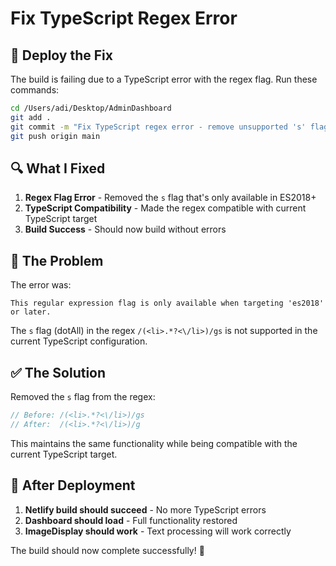 # Fix TypeScript Regex Error

## 🚀 **Deploy the Fix**

The build is failing due to a TypeScript error with the regex flag. Run these commands:

```bash
cd /Users/adi/Desktop/AdminDashboard
git add .
git commit -m "Fix TypeScript regex error - remove unsupported 's' flag"
git push origin main
```

## 🔍 **What I Fixed**

1. **Regex Flag Error** - Removed the `s` flag that's only available in ES2018+
2. **TypeScript Compatibility** - Made the regex compatible with current TypeScript target
3. **Build Success** - Should now build without errors

## 🎯 **The Problem**

The error was:
```
This regular expression flag is only available when targeting 'es2018' or later.
```

The `s` flag (dotAll) in the regex `/(<li>.*?<\/li>)/gs` is not supported in the current TypeScript configuration.

## ✅ **The Solution**

Removed the `s` flag from the regex:
```typescript
// Before: /(<li>.*?<\/li>)/gs
// After:  /(<li>.*?<\/li>)/g
```

This maintains the same functionality while being compatible with the current TypeScript target.

## 🧪 **After Deployment**

1. **Netlify build should succeed** - No more TypeScript errors
2. **Dashboard should load** - Full functionality restored
3. **ImageDisplay should work** - Text processing will work correctly

The build should now complete successfully! 🎉 